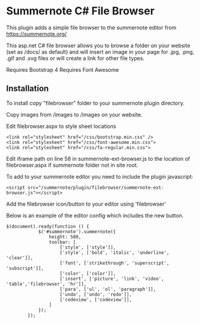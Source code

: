 # Summernote C# File Browser

This plugin adds a simple file browser to the summernote editor from https://summernote.org/

This asp.net C# file browser allows you to browse a folder on your website (set as /docs/ as default) and will insert an image in your page for .jpg, .png, .gif and .svg files or will create a link for other file types.

Requires Bootstrap 4
Requires Font Awesome

## Installation

To install copy "filebrowser" folder to your summernote plugin directory. 

Copy images from /images to /images on your website.

Edit filebrowser.aspx to style sheet locations
```
<link rel="stylesheet" href="/css/bootstrap.min.css" />
<link rel="stylesheet" href="/css/font-awesome.min.css">
<link rel="stylesheet" href="/css/fa-regular.min.css">
```

Edit iframe path on line 58 in summernote-ext-browser.js to the location of filebrowser.aspx if summernote folder not in site root.

To add to your summernote editor you need to include the plugin javascript:
```
<script src="/summernote/plugin/filebrowser/summernote-ext-browser.js"></script>
```
Add the filebrowser icon/button to your editor using 'filebrowser'

Below is an example of the editor config which includes the new button.
```
$(document).ready(function () {
            $('#summernote').summernote({
                height: 500,
                toolbar: [
                    ['style', ['style']],
                    ['style', ['bold', 'italic', 'underline', 'clear']],
                    ['font', ['strikethrough', 'superscript', 'subscript']],
                    ['color', ['color']],
                    ['insert', ['picture', 'link', 'video', 'table','filebrowser', 'hr']],
                    ['para', ['ul', 'ol', 'paragraph']],
                    ['undo', ['undo', 'redo']],
                    ['codeview', ['codeview']],
                ]
            });
        });
```
